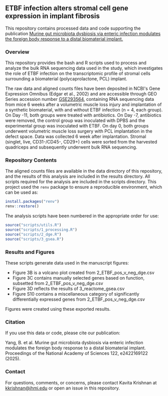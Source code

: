 ## ETBF infection alters stromal cell gene expression in implant fibrosis
This repository contains processed data and code supporting the publication [Murine gut microbiota dysbiosis via enteric infection modulates the foreign body response to a distal biomaterial implant.](https://www.pnas.org/doi/10.1073/pnas.2422169122)

### Overview

This repository provides the bash and R scripts used to process and analyze the bulk RNA sequencing data used in the study, which investigates the role of ETBF infection on the transcriptomic profile of stromal cells surrounding a biomaterial (polycaprolactone, PCL) implant.

The raw data and aligned counts files have been deposited in NCBI's Gene Expression Omnibus (Edgar et al., 2002) and are accessible through GEO Series accession number [GSE293564](https://www.ncbi.nlm.nih.gov/geo/query/acc.cgi?acc=GSE293564), containing RNA sequencing data from mice 6 weeks after a volumetric muscle loss injury and implantation of a synthetic biomaterial, with and without ETBF infection (n = 4, each group). On Day -11, both groups were treated with antibiotics. On Day -7, antibiotics were removed, the control group was inoculated with DPBS and the experimental group was inoculated with ETBF. On day 0, both groups underwent volumetric muscle loss surgery with PCL implantation in the defect space. Data was collected 6 week after implantation. Stromal (singlet, live, CD31-/CD45-, CD29+) cells were sorted from the harvested quadriceps and subsequently underwent bulk RNA sequencing.

### Repository Contents

The aligned counts files are available in the data directory of this repository, and the results of this analysis are included in the results directory. All scripts required for the analysis are included in the scripts directory. This project used the `renv` package to ensure a reproducible environment, which can be used as:

```r
install.packages("renv")
renv::restore()
```

The analysis scripts have been numbered in the appropriate order for use:

```r
source("scripts/utils.R")
source("scripts/1_processing.R")
source("scripts/2_dge.R")
source("scripts/3_gsea.R")
```

### Results and Figures

These scripts generate data used in the manuscript figures:

 - Figure 3B is a volcano plot created from 2_ETBF_pos_v_neg_dge.csv
 - Figure 3C contains manually selected genes based on function, subsetted from 2_ETBF_pos_v_neg_dge.csv
 - Figure 3D reflects the results of 3_reactome_gsea.csv
 - Figure S10 contains a miscellaneous category of significantly differentially expressed genes from 2_ETBF_pos_v_neg_dge.csv

Figures were created using these exported results.

### Citation

If you use this data or code, please cite our publication:

Yang, B. et al. Murine gut microbiota dysbiosis via enteric infection modulates the foreign body response to a distal biomaterial implant. Proceedings of the National Academy of Sciences 122, e2422169122 (2025).


### Contact

For questions, comments, or concerns, please contact Kavita Krishnan at [kkrishnan@jhmi.edu](mailto:kkrishnan@jhmi.edu) or open an issue in this repository.
